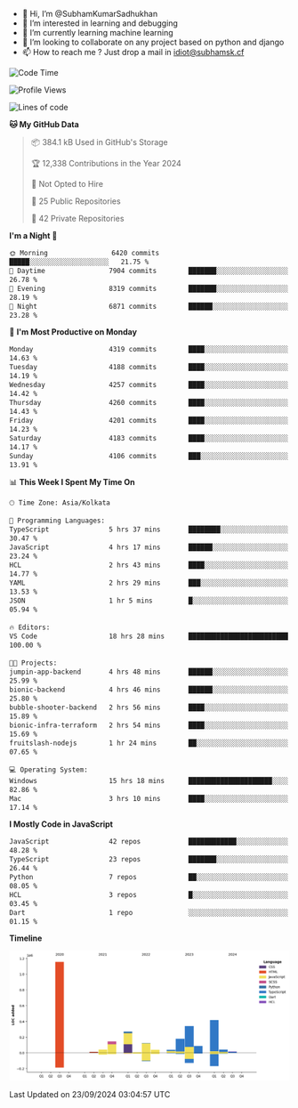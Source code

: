 - 👋 Hi, I’m @SubhamKumarSadhukhan
- 👀 I’m interested in learning and debugging
- 🌱 I’m currently learning machine learning
- 💞️ I’m looking to collaborate on any project based on python and django
- 📫 How to reach me ?
      Just drop a mail in idiot@subhamsk.cf

<!---
SubhamKumarSadhukhan/SubhamKumarSadhukhan is a ✨ special ✨ repository because its `README.md` (this file) appears on your GitHub profile.
You can click the Preview link to take a look at your changes.
--->


<!--START_SECTION:waka-->
![Code Time](http://img.shields.io/badge/Code%20Time-2%2C526%20hrs%2050%20mins-blue)

![Profile Views](http://img.shields.io/badge/Profile%20Views-7-blue)

![Lines of code](https://img.shields.io/badge/From%20Hello%20World%20I%27ve%20Written-2.9%20million%20lines%20of%20code-blue)

**🐱 My GitHub Data** 

> 📦 384.1 kB Used in GitHub's Storage 
 > 
> 🏆 12,338 Contributions in the Year 2024
 > 
> 🚫 Not Opted to Hire
 > 
> 📜 25 Public Repositories 
 > 
> 🔑 42 Private Repositories 
 > 
**I'm a Night 🦉** 

```text
🌞 Morning                6420 commits        █████░░░░░░░░░░░░░░░░░░░░   21.75 % 
🌆 Daytime                7904 commits        ███████░░░░░░░░░░░░░░░░░░   26.78 % 
🌃 Evening                8319 commits        ███████░░░░░░░░░░░░░░░░░░   28.19 % 
🌙 Night                  6871 commits        ██████░░░░░░░░░░░░░░░░░░░   23.28 % 
```
📅 **I'm Most Productive on Monday** 

```text
Monday                   4319 commits        ████░░░░░░░░░░░░░░░░░░░░░   14.63 % 
Tuesday                  4188 commits        ████░░░░░░░░░░░░░░░░░░░░░   14.19 % 
Wednesday                4257 commits        ████░░░░░░░░░░░░░░░░░░░░░   14.42 % 
Thursday                 4260 commits        ████░░░░░░░░░░░░░░░░░░░░░   14.43 % 
Friday                   4201 commits        ████░░░░░░░░░░░░░░░░░░░░░   14.23 % 
Saturday                 4183 commits        ████░░░░░░░░░░░░░░░░░░░░░   14.17 % 
Sunday                   4106 commits        ███░░░░░░░░░░░░░░░░░░░░░░   13.91 % 
```


📊 **This Week I Spent My Time On** 

```text
🕑︎ Time Zone: Asia/Kolkata

💬 Programming Languages: 
TypeScript               5 hrs 37 mins       ████████░░░░░░░░░░░░░░░░░   30.47 % 
JavaScript               4 hrs 17 mins       ██████░░░░░░░░░░░░░░░░░░░   23.24 % 
HCL                      2 hrs 43 mins       ████░░░░░░░░░░░░░░░░░░░░░   14.77 % 
YAML                     2 hrs 29 mins       ███░░░░░░░░░░░░░░░░░░░░░░   13.53 % 
JSON                     1 hr 5 mins         █░░░░░░░░░░░░░░░░░░░░░░░░   05.94 % 

🔥 Editors: 
VS Code                  18 hrs 28 mins      █████████████████████████   100.00 % 

🐱‍💻 Projects: 
jumpin-app-backend       4 hrs 48 mins       ██████░░░░░░░░░░░░░░░░░░░   25.99 % 
bionic-backend           4 hrs 46 mins       ██████░░░░░░░░░░░░░░░░░░░   25.80 % 
bubble-shooter-backend   2 hrs 56 mins       ████░░░░░░░░░░░░░░░░░░░░░   15.89 % 
bionic-infra-terraform   2 hrs 54 mins       ████░░░░░░░░░░░░░░░░░░░░░   15.69 % 
fruitslash-nodejs        1 hr 24 mins        ██░░░░░░░░░░░░░░░░░░░░░░░   07.65 % 

💻 Operating System: 
Windows                  15 hrs 18 mins      █████████████████████░░░░   82.86 % 
Mac                      3 hrs 10 mins       ████░░░░░░░░░░░░░░░░░░░░░   17.14 % 
```

**I Mostly Code in JavaScript** 

```text
JavaScript               42 repos            ████████████░░░░░░░░░░░░░   48.28 % 
TypeScript               23 repos            ███████░░░░░░░░░░░░░░░░░░   26.44 % 
Python                   7 repos             ██░░░░░░░░░░░░░░░░░░░░░░░   08.05 % 
HCL                      3 repos             █░░░░░░░░░░░░░░░░░░░░░░░░   03.45 % 
Dart                     1 repo              ░░░░░░░░░░░░░░░░░░░░░░░░░   01.15 % 
```



**Timeline**

![Lines of Code chart](https://raw.githubusercontent.com/SubhamKumarSadhukhan/SubhamKumarSadhukhan/main/assets/bar_graph.png)


 Last Updated on 23/09/2024 03:04:57 UTC
<!--END_SECTION:waka-->
